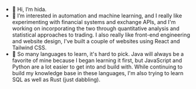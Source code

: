 - 👋 Hi, I’m hida.
- 👀 I’m interested in automation and machine learning, and I really like experimenting with financial systems and exchange APIs, and I'm working on incorporating the two through quantitative analysis and statistical approaches to trading. I also really like front-end engineering and website design, I've built a couple of websites using React and Tailwind CSS.
- 🌱 So many languages to learn, it's hard to pick. Java will always be a favorite of mine because I began learning it first, but JavaScript and Python are a lot easier to get into and build with. While continuing to build my knowledge base in these languages, I'm also trying to learn SQL as well as Rust (just dabbling).
